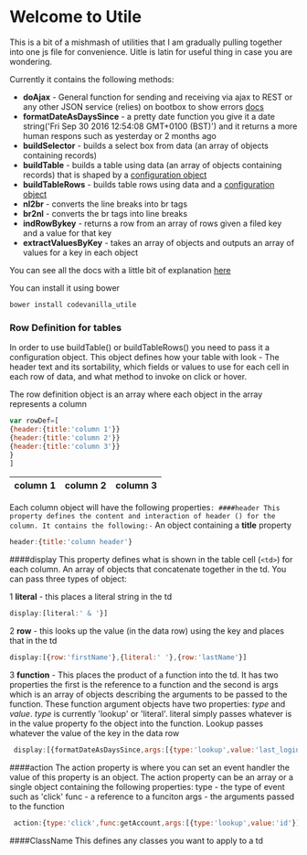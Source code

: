 <h1>Welcome to Utile</h1>

This is a bit of a mishmash of utilities that I am gradually pulling together into one js file for convenience. Uitle is latin for useful thing in case you are wondering. 

Currently it contains the following methods:

* **doAjax** - General function for sending and receiving via ajax to REST or any other JSON service (relies) on bootbox to show errors [docs](Codevanilla_Utile.html#~doAjax__anchor)
* **formatDateAsDaysSince** - a pretty date function you give it a date string('Fri Sep 30 2016 12:54:08 GMT+0100 (BST)') and it returns a more human respons such as yesterday or 2 months ago
* **buildSelector** - builds a select box from data (an array of objects containing records) 
* **buildTable** - builds a table using data (an array of objects containing records) that is shaped by a [configuration object](#rowdef)
* **buildTableRows** - builds table rows using data and a [configuration object](#rowdef)
* **nl2br** -  converts the line breaks into br tags
* **br2nl** - converts the br tags into line breaks
* **indRowBykey** - returns a row from an array of rows given a filed key and a value for that key
* **extractValuesByKey** - takes an array of objects and outputs an array of values for a key in each object

You can see all the docs with a little bit of explanation [here](Codevanilla_Utile.html)

You can install it using bower
```
bower install codevanilla_utile
```

<a name="rowdef"><h3>Row Definition for tables</h3></a>

In order to use buildTable() or buildTableRows() you need to pass it a configuration object.
This object defines how your table with look -  The header text and its sortability, which fields or values to use for each cell in each row of data, and what method to invoke on click or hover.


The row definition object is an array where each object in the array represents a  column
```javascript
var rowDef=[
{header:{title:'column 1'}}
{header:{title:'column 2'}}
{header:{title:'column 3'}}
}
]
```
|column 1|column 2|column 3|
|--------|--------|--------|

Each column object will have the following properties`:
####header
This property defines the content and interaction of header (`<th>`) for the column.
It contains the following:-`
An object containing a **title** property
```javascript
header:{title:'column header'}
```
####display
This property defines what is shown in the table cell (`<td>`) for each column.
An array of objects that concatenate together in the td. 
You can pass three types of object:

1 **literal** - this places a literal string in the td
```javascript
display:[literal:' & '}]
```

2 **row** - this looks up the value (in the data row) using the key and places that in the td
```javascript
display:[{row:'firstName'},{literal:' '},{row:'lastName'}]
```

3 **function** - This places the product of a function into the td. 
It has two properties the first is the reference to a function and the second is args which is an array of objects describing the arguments to be passed to the function.
These function argument objects have two properties: _type_ and _value_.
_type_ is currently 'lookup' or 'literal'. literal simply passes whatever is in the value property fo the object into the function. Lookup passes whatever the value of the key in the data row
```javascript
 display:[{formatDateAsDaysSince,args:[{type:'lookup',value:'last_login'},{type:'literal',value:true}]}]
```

####action
The action property is where you can set an event handler the value of this property is an object.
The action property can be an array or a single object containing the following properties:
type - the type of event such as 'click'
func - a reference to a funciton
args - the arguments passed to the function


```javascript
 action:{type:'click',func:getAccount,args:[{type:'lookup',value:'id'}]}
```
####ClassName
This defines any classes you want to apply to a td

